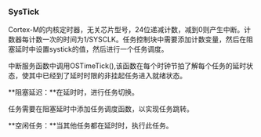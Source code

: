 ### SysTick

Cortex-M的内核定时器，无关芯片型号，24位递减计数，减到0则产生中断。计数器每计数一次的时间为1/SYSCLK。任务控制块中需要添加计数变量，然后在阻塞延时中设置systick的值，然后进行一个任务调度。

中断服务函数中调用OSTimeTick(),该函数在每个时钟节拍了解每个任务的延时状态，使其中已经到了延时时限的非挂起任务进入就绪状态。

 

**阻塞延迟：**在延时时，进行任务切换。

任务需要在阻塞延时中添加任务调度函数，以实现任务跳转。

 

**空闲任务：**当其他任务都在延时时，执行此任务。

